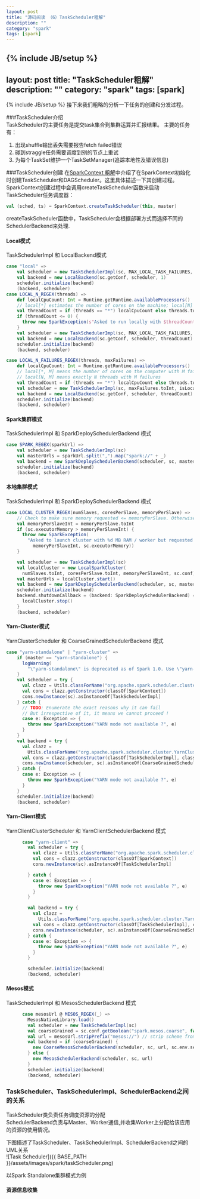 ```yaml
---
layout: post
title: "源码阅读 （6）TaskScheduler粗解"
description: ""
category: "spark"
tags: [spark]
---
```

{% include JB/setup %}
---
layout: post
title: "TaskScheduler粗解"
description: ""
category: "spark"
tags: [spark]
---
{% include JB/setup %}
接下来我们粗略的分析一下任务的创建和分发过程。

###TaskScheduler介绍    
TaskScheduler的主要任务是提交task集合到集群运算并汇报结果。
主要的任务有：
1. 出现shuffle输出丢失需要报告fetch failed错误    
2. 碰到straggle任务需要调度到别的节点上重试    
3. 为每个TaskSet维护一个TaskSetManager(追踪本地性及错误信息)    

###TaskScheduler创建
在[SparkContext 粗解](/2015/09/07/yuan-ma-yue-du--3sparkcontext--cu-jie/)中介绍了在SparkContext初始化时创建TaskScheduler和DAGScheduler。这里具体描述一下其创建过程。    
SparkContext创建过程中会调用createTaskScheduler函数来启动TaskScheduler任务调度器：    

~~~ scala
val (sched, ts) = SparkContext.createTaskScheduler(this, master)
~~~

createTaskScheduler函数中，TaskScheduler会根据部署方式而选择不同的SchedulerBackend来处理.
#### Local模式    
TaskSchedulerImpl 和 LocalBackend模式    

~~~ scala
case "local" =>
    val scheduler = new TaskSchedulerImpl(sc, MAX_LOCAL_TASK_FAILURES, isLocal = true)
    val backend = new LocalBackend(sc.getConf, scheduler, 1)
    scheduler.initialize(backend)
    (backend, scheduler)
case LOCAL_N_REGEX(threads) =>
    def localCpuCount: Int = Runtime.getRuntime.availableProcessors()
    // local[*] estimates the number of cores on the machine; local[N] uses exactly N threads.
    val threadCount = if (threads == "*") localCpuCount else threads.toInt
    if (threadCount <= 0) {
      throw new SparkException(s"Asked to run locally with $threadCount threads")
    }
    val scheduler = new TaskSchedulerImpl(sc, MAX_LOCAL_TASK_FAILURES, isLocal = true)
    val backend = new LocalBackend(sc.getConf, scheduler, threadCount)
    scheduler.initialize(backend)
    (backend, scheduler)

case LOCAL_N_FAILURES_REGEX(threads, maxFailures) =>
    def localCpuCount: Int = Runtime.getRuntime.availableProcessors()
    // local[*, M] means the number of cores on the computer with M failures
    // local[N, M] means exactly N threads with M failures
    val threadCount = if (threads == "*") localCpuCount else threads.toInt
    val scheduler = new TaskSchedulerImpl(sc, maxFailures.toInt, isLocal = true)
    val backend = new LocalBackend(sc.getConf, scheduler, threadCount)
    scheduler.initialize(backend)
    (backend, scheduler)
~~~

#### Spark集群模式    
TaskSchedulerImpl 和 SparkDeploySchedulerBackend 模式    

~~~ scala
case SPARK_REGEX(sparkUrl) =>
    val scheduler = new TaskSchedulerImpl(sc)
    val masterUrls = sparkUrl.split(",").map("spark://" + _)
    val backend = new SparkDeploySchedulerBackend(scheduler, sc, masterUrls)
    scheduler.initialize(backend)
    (backend, scheduler)
~~~

#### 本地集群模式    
TaskSchedulerImpl 和 SparkDeploySchedulerBackend 模式    

~~~ scala
case LOCAL_CLUSTER_REGEX(numSlaves, coresPerSlave, memoryPerSlave) =>
    // Check to make sure memory requested <= memoryPerSlave. Otherwise Spark will just hang.
    val memoryPerSlaveInt = memoryPerSlave.toInt
    if (sc.executorMemory > memoryPerSlaveInt) {
      throw new SparkException(
        "Asked to launch cluster with %d MB RAM / worker but requested %d MB/worker".format(
          memoryPerSlaveInt, sc.executorMemory))
    }

    val scheduler = new TaskSchedulerImpl(sc)
    val localCluster = new LocalSparkCluster(
      numSlaves.toInt, coresPerSlave.toInt, memoryPerSlaveInt, sc.conf)
    val masterUrls = localCluster.start()
    val backend = new SparkDeploySchedulerBackend(scheduler, sc, masterUrls)
    scheduler.initialize(backend)
    backend.shutdownCallback = (backend: SparkDeploySchedulerBackend) => {
      localCluster.stop()
    }
    (backend, scheduler)
~~~

#### Yarn-Cluster模式    
YarnClusterScheduler 和 CoarseGrainedSchedulerBackend 模式

~~~ scala
case "yarn-standalone" | "yarn-cluster" =>
    if (master == "yarn-standalone") {
      logWarning(
        "\"yarn-standalone\" is deprecated as of Spark 1.0. Use \"yarn-cluster\" instead.")
    }
    val scheduler = try {
      val clazz = Utils.classForName("org.apache.spark.scheduler.cluster.YarnClusterScheduler")
      val cons = clazz.getConstructor(classOf[SparkContext])
      cons.newInstance(sc).asInstanceOf[TaskSchedulerImpl]
    } catch {
      // TODO: Enumerate the exact reasons why it can fail
      // But irrespective of it, it means we cannot proceed !
      case e: Exception => {
        throw new SparkException("YARN mode not available ?", e)
      }
    }
    val backend = try {
      val clazz =
        Utils.classForName("org.apache.spark.scheduler.cluster.YarnClusterSchedulerBackend")
      val cons = clazz.getConstructor(classOf[TaskSchedulerImpl], classOf[SparkContext])
      cons.newInstance(scheduler, sc).asInstanceOf[CoarseGrainedSchedulerBackend]
    } catch {
      case e: Exception => {
        throw new SparkException("YARN mode not available ?", e)
      }
    }
    scheduler.initialize(backend)
    (backend, scheduler)
~~~

#### Yarn-Client模式    
YarnClientClusterScheduler 和 YarnClientSchedulerBackend 模式     

~~~ scala
      case "yarn-client" =>
        val scheduler = try {
          val clazz = Utils.classForName("org.apache.spark.scheduler.cluster.YarnScheduler")
          val cons = clazz.getConstructor(classOf[SparkContext])
          cons.newInstance(sc).asInstanceOf[TaskSchedulerImpl]

        } catch {
          case e: Exception => {
            throw new SparkException("YARN mode not available ?", e)
          }
        }

        val backend = try {
          val clazz =
            Utils.classForName("org.apache.spark.scheduler.cluster.YarnClientSchedulerBackend")
          val cons = clazz.getConstructor(classOf[TaskSchedulerImpl], classOf[SparkContext])
          cons.newInstance(scheduler, sc).asInstanceOf[CoarseGrainedSchedulerBackend]
        } catch {
          case e: Exception => {
            throw new SparkException("YARN mode not available ?", e)
          }
        }

        scheduler.initialize(backend)
        (backend, scheduler)
~~~

#### Mesos模式    
TaskSchedulerImpl 和 MesosSchedulerBackend 模式

~~~ scala
      case mesosUrl @ MESOS_REGEX(_) =>
        MesosNativeLibrary.load()
        val scheduler = new TaskSchedulerImpl(sc)
        val coarseGrained = sc.conf.getBoolean("spark.mesos.coarse", false)
        val url = mesosUrl.stripPrefix("mesos://") // strip scheme from raw Mesos URLs
        val backend = if (coarseGrained) {
          new CoarseMesosSchedulerBackend(scheduler, sc, url, sc.env.securityManager)
        } else {
          new MesosSchedulerBackend(scheduler, sc, url)
        }
        scheduler.initialize(backend)
        (backend, scheduler)
~~~

### TaskScheduler、TaskSchedulerImpl、SchedulerBackend之间的关系    
TaskScheduler类负责任务调度资源的分配    
SchedulerBackend负责与Master、Worker通信,并收集Worker上分配给该应用的资源的使用情况。    

下图描述了TaskScheduler、TaskSchedulerImpl、SchedulerBackend之间的UML关系    
![Task Scheduler]({{ BASE_PATH }}/assets/images/spark/taskScheduler.png)

以Spark Standalone集群模式为例    
#### 资源信息收集


